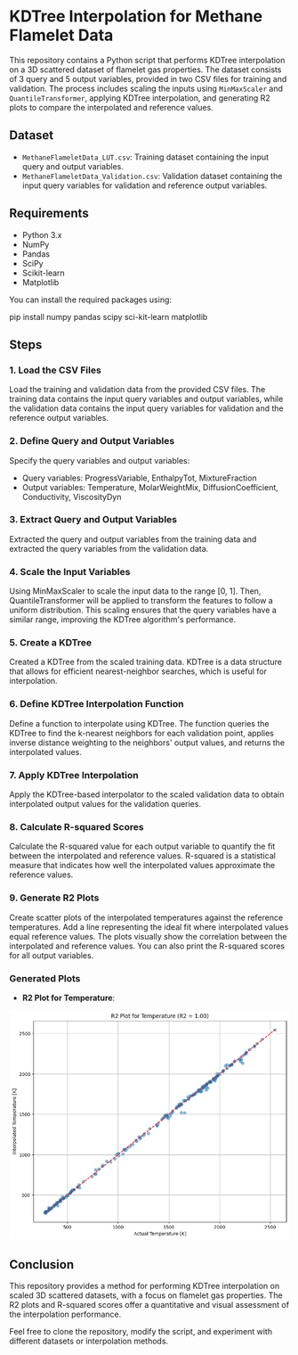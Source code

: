 # KDTree Interpolation for Methane Flamelet Data

This repository contains a Python script that performs KDTree interpolation on a 3D scattered dataset of flamelet gas properties. The dataset consists of 3 query and 5 output variables, provided in two CSV files for training and validation. The process includes scaling the inputs using `MinMaxScaler` and `QuantileTransformer`, applying KDTree interpolation, and generating R2 plots to compare the interpolated and reference values.

## Dataset

- `MethaneFlameletData_LUT.csv`: Training dataset containing the input query and output variables.
- `MethaneFlameletData_Validation.csv`: Validation dataset containing the input query variables for validation and reference output variables.

## Requirements

- Python 3.x
- NumPy
- Pandas
- SciPy
- Scikit-learn
- Matplotlib

You can install the required packages using:


pip install numpy pandas scipy sci-kit-learn matplotlib


## Steps

### **1\. Load the CSV Files**

Load the training and validation data from the provided CSV files. The training data contains the input query variables and output variables, while the validation data contains the input query variables for validation and the reference output variables.

### **2\. Define Query and Output Variables**

Specify the query variables and output variables:

- Query variables: ProgressVariable, EnthalpyTot, MixtureFraction
- Output variables: Temperature, MolarWeightMix, DiffusionCoefficient, Conductivity, ViscosityDyn

### **3\. Extract Query and Output Variables**

Extracted the query and output variables from the training data and extracted the query variables from the validation data.

### **4\. Scale the Input Variables**

Using MinMaxScaler to scale the input data to the range \[0, 1\]. Then, QuantileTransformer will be applied to transform the features to follow a uniform distribution. This scaling ensures that the query variables have a similar range, improving the KDTree algorithm's performance.

### **5\. Create a KDTree**

Created a KDTree from the scaled training data. KDTree is a data structure that allows for efficient nearest-neighbor searches, which is useful for interpolation.

### **6\. Define KDTree Interpolation Function**

Define a function to interpolate using KDTree. The function queries the KDTree to find the k-nearest neighbors for each validation point, applies inverse distance weighting to the neighbors' output values, and returns the interpolated values.

### **7\. Apply KDTree Interpolation**

Apply the KDTree-based interpolator to the scaled validation data to obtain interpolated output values for the validation queries.

### **8\. Calculate R-squared Scores**

Calculate the R-squared value for each output variable to quantify the fit between the interpolated and reference values. R-squared is a statistical measure that indicates how well the interpolated values approximate the reference values.

### **9\. Generate R2 Plots**

Create scatter plots of the interpolated temperatures against the reference temperatures. Add a line representing the ideal fit where interpolated values equal reference values. The plots visually show the correlation between the interpolated and reference values. You can also print the R-squared scores for all output variables.

### **Generated Plots**

- **R2 Plot for Temperature**:

![plot](R2_score_temp.png)

## **Conclusion**

This repository provides a method for performing KDTree interpolation on scaled 3D scattered datasets, with a focus on flamelet gas properties. The R2 plots and R-squared scores offer a quantitative and visual assessment of the interpolation performance.

Feel free to clone the repository, modify the script, and experiment with different datasets or interpolation methods.
